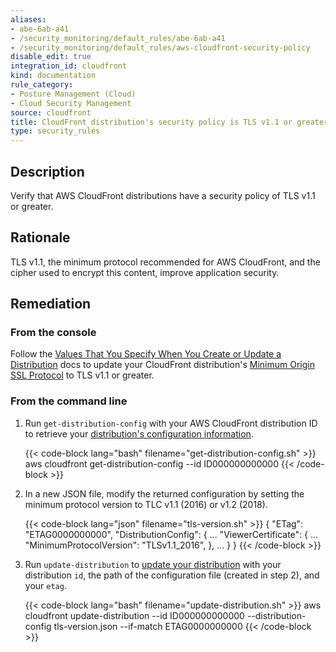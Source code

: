 ```yaml
---
aliases:
- abe-6ab-a41
- /security_monitoring/default_rules/abe-6ab-a41
- /security_monitoring/default_rules/aws-cloudfront-security-policy
disable_edit: true
integration_id: cloudfront
kind: documentation
rule_category:
- Posture Management (Cloud)
- Cloud Security Management
source: cloudfront
title: CloudFront distribution's security policy is TLS v1.1 or greater
type: security_rules
---
```


## Description

Verify that AWS CloudFront distributions have a security policy of TLS v1.1 or greater.

## Rationale

TLS v1.1, the minimum protocol recommended for AWS CloudFront, and the cipher used to encrypt this content, improve application security.

## Remediation

### From the console

Follow the [Values That You Specify When You Create or Update a Distribution][3] docs to update your CloudFront distribution's [Minimum Origin SSL Protocol][3] to TLS v1.1 or greater.

### From the command line

1. Run `get-distribution-config` with your AWS CloudFront distribution ID to retrieve your [distribution's configuration information][1].

	{{< code-block lang="bash" filename="get-distribution-config.sh" >}}
    aws cloudfront get-distribution-config
        --id ID000000000000
    {{< /code-block >}}

2. In a new JSON file, modify the returned configuration by setting the minimum protocol version to TLC v1.1 (2016) or v1.2 (2018).

    {{< code-block lang="json" filename="tls-version.sh" >}}
    {
      "ETag": "ETAG0000000000",
      "DistributionConfig": {
        ...
        "ViewerCertificate": {
          ...
          "MinimumProtocolVersion": "TLSv1.1_2016",
        },
        ...
      }
    }
    {{< /code-block >}}

3. Run `update-distribution` to [update your distribution][2] with your distribution `id`, the path of the configuration file (created in step 2), and your `etag`.

    {{< code-block lang="bash" filename="update-distribution.sh" >}}
    aws cloudfront update-distribution
        --id ID000000000000
        --distribution-config tls-version.json
        --if-match ETAG0000000000
    {{< /code-block >}}

[1]: https://awscli.amazonaws.com/v2/documentation/api/latest/reference/cloudfront/get-distribution-config.html
[2]: https://awscli.amazonaws.com/v2/documentation/api/latest/reference/cloudfront/update-distribution.html
[3]: https://docs.aws.amazon.com/AmazonCloudFront/latest/DeveloperGuide/distribution-web-values-specify.html#DownloadDistValuesOriginSSLProtocols
